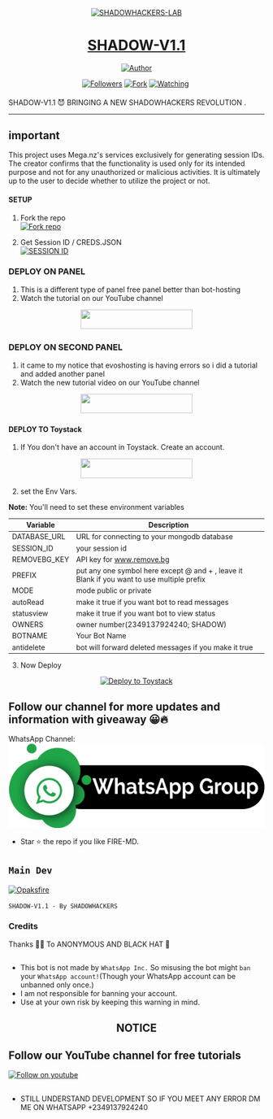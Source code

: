 <p align="center">  
  <a href="">
    <img alt="SHADOWHACKERS-LAB" height="300" src="https://api.shannmoderz.xyz/server/file/XyjKP6IA0VnyFZF.jpg">
    <h1 align="center">SHADOW-V1.1</h1>
  </a>
</p>
<p align="center">
<a href="https://github.com/https://github.com/SHADOWHACKERS-lab"><img title="Author" src="https://img.shields.io/badge/SHADOW-V1.1-black?style=for-the-badge&logo=telegram"></a>
<p/>
<p align="center">
<a href="https://github.com/SHADOWHACKERS-lab/SHADOW-V1.1?tab=followers"><img title="Followers" src="https://img.shields.io/github/followers/Opaksfire?label=Followers&style=social"></a>
<a href="https://github.com/SHADOWHACKERS-lab/SHADOW-V1.1/network/members"><img title="Fork" src="https://img.shields.io/github/forks/SHADOWHACKERS-lab/SHADOW-V1.1?style=social"></a>
<a href="https://github.com/SHADOWHACKERS-lab/SHADOW-V1.1/watchers"><img title="Watching" src="https://img.shields.io/github/watchers/SHADOWHACKERS-lab/SHADOW-V1.1?label=Watching&style=social"></a>
<a href="https://app.fossa.com/projects/git%2Bgithub.com%2FSHADOWHACKERS-lab%2FSHADOWV1.1?ref=badge_shield" alt="FOSSA Status"><img sarc="https://app.fossa.com/api/projects/git%2Bgithub.com%2FSHADOWHACKERS-lab%2FSHADOW-V1.1.svg?type=shield"/></a>
</p>

####  
SHADOW-V1.1 😈 BRINGING  A NEW SHADOWHACKERS REVOLUTION .

***
## important

This project  uses Mega.nz's services exclusively for generating session IDs. The creator confirms that the functionality is used only for its intended purpose and not for any unauthorized or malicious activities. It is ultimately up to the user to decide whether to utilize the project or not.

#### SETUP

1. Fork the repo
    <br>
<a href='https://github.com/SHADOWHACKERS-lab/SHADOW-V1.1/fork' target="_blank"><img alt='Fork repo' src='https://img.shields.io/badge/Fork Repo-100000?style=for-the-badge&logo=scan&logoColor=white&labelColor=blue&color=blue'/></a>


2. Get Session ID / CREDS.JSON 
    <br>
<a href='https://replit.com/@SHADOWHACKERS.lab/SHADOW-V1.1-bot-pair?v=1' target="_blank"><img alt='SESSION ID' src='https://img.shields.io/badge/Session_id-100000?style=for-the-badge&logo=scan&logoColor=white&labelColor=black&color=black'/></a>


### DEPLOY ON PANEL 

1. This is a different type of panel free panel better than bot-hosting
2. Watch the tutorial on our YouTube channel
    <br>
<p align="center"><a href="https://www.evoshosting.com"> <img src="https://img.shields.io/badge/FREE-PANEL%20Account-red?style=for-the-badge&logo=Free-Panel" width="220" height="38.45"/></a></p>  

### DEPLOY ON SECOND PANEL 

1. it came to my notice that evoshosting is having errors so i did a tutorial and added another panel
2. Watch the new tutorial video on our YouTube channel 
    <br>
<p align="center"><a href="https://dashbeta.astralaxis.tech"> <img src="https://img.shields.io/badge/FREE-PANEL2%20Account-red?style=for-the-badge&logo=Free-Panel2" width="220" height="38.45"/></a></p>  

#### DEPLOY TO Toystack

1. If You don't have an account in Toystack. Create an account.
    <br>
<p align="center"><a href="https://toystack.ai"> <img src="https://img.shields.io/badge/Toystack%20Account-blue?style=for-the-badge&logo=Toystack" width="220" height="38.45"/></a></p>

2. set the Env Vars.
    <br>


**Note:** You'll need to set these environment variables 

| Variable | Description 
|---|---|
| DATABASE_URL | URL for connecting to your mongodb database | 
| SESSION_ID | your session id | 
| REMOVEBG_KEY | API key for www.remove.bg | 
| PREFIX | put any one symbol here except @ and + , leave it Blank if you want to use multiple prefix |
| MODE | mode public or private |
| autoRead | make it true if you want bot to read messages |
| statusview | make it true if you want bot to view status | 
| OWNERS | owner number(2349137924240; SHADOW) | 
| BOTNAME | Your Bot Name | 
| antidelete | bot will forward deleted messages if you make it true | 


3. Now Deploy
   <br>
 <div align="center">
  <a href="https://toystack.ai">
    <img src="https://img.shields.io/badge/Toystack%20Account-blue?style=for-the-badge&logo=Toystack" width="220" height="38.45" alt="Deploy to Toystack ">
  </a>
</div>


 
 ## Follow our channel for more updates and information with giveaway 😀🔥

WhatsApp Channel: <a href="https://whatsapp.com/channel/0029Vafy50bB4hdZV9YAAn2r"><img alt="WhatsApp" src="https://raw.githubusercontent.com/Neeraj-x0/Neeraj-x0/main/photos/suddidina-join-whatsapp.png"/></a>

- Star ⭐ the repo if you like FIRE-MD.


## `Main Dev` 
<a href="https://github.com/SHADOWHACKERS-lab"><img src="https://api.shannmoderz.xyz/server/file/XyjKP6IA0VnyFZF.jpg" width="250" height="250" alt="Opaksfire"/></a>
  
`SHADOW-V1.1 - By SHADOWHACKERS`

### Credits 
Thanks 🙏🏿 To ANONYMOUS AND BLACK HAT 📱

   
## 
- This bot is not made by `WhatsApp Inc.` So misusing the bot might `ban` your `WhatsApp account!`(Though your WhatsApp account can be unbanned only once.)
- I am not responsible for banning your account.
- Use at your own risk by keeping this warning in mind.


<h2 align="center">  NOTICE
</h2>

## Follow our YouTube channel for free tutorials 
<a href='https://m.youtube.com/@anonymousking-pb7gg?si=oejjr_WwBHs30gAR' target="_blank"><img alt='Follow on youtube' src='https://img.shields.io/badge/Follow on YouTube-100000?style=for-the-badge&logo=scan&logoColor=white&labelColor=black&color=black'/></a>
   
## 
- STILL UNDERSTAND DEVELOPMENT SO IF YOU MEET ANY ERROR DM ME ON WHATSAPP +2349137924240



